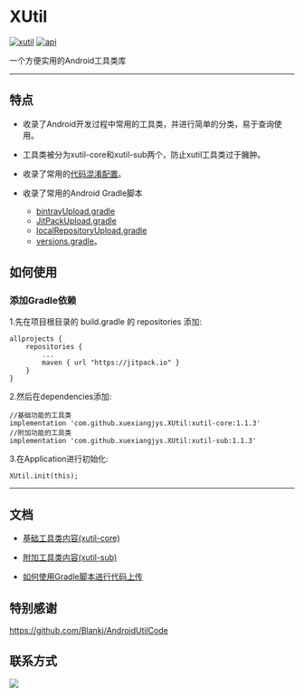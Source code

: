 # XUtil

[![xutil][xutil-svg]][xutil] [![api][apisvg]][api]

一个方便实用的Android工具类库

------------------------------------

## 特点

* 收录了Android开发过程中常用的工具类，并进行简单的分类，易于查询使用。

* 工具类被分为xutil-core和xutil-sub两个，防止xutil工具类过于臃肿。

* 收录了常用的[代码混淆配置](https://raw.githubusercontent.com/xuexiangjys/XUtil/master/xutil-core/base-proguard-rules.pro)。

* 收录了常用的Android Gradle脚本
	* [bintrayUpload.gradle](https://raw.githubusercontent.com/xuexiangjys/XUtil/master/bintrayUpload.gradle)
	* [JitPackUpload.gradle](https://raw.githubusercontent.com/xuexiangjys/XUtil/master/JitPackUpload.gradle)
	* [localRepositoryUpload.gradle](https://raw.githubusercontent.com/xuexiangjys/XUtil/master/localRepositoryUpload.gradle)
	* [versions.gradle](https://raw.githubusercontent.com/xuexiangjys/XUtil/master/versions.gradle)。

## 如何使用

### 添加Gradle依赖

1.先在项目根目录的 build.gradle 的 repositories 添加:
```
allprojects {
    repositories {
        ...
        maven { url "https://jitpack.io" }
    }
}
```

2.然后在dependencies添加:

```
//基础功能的工具类
implementation 'com.github.xuexiangjys.XUtil:xutil-core:1.1.3'
//附加功能的工具类
implementation 'com.github.xuexiangjys.XUtil:xutil-sub:1.1.3'
```

3.在Application进行初始化:

```
XUtil.init(this);
```

------------------------------------

## 文档

* [基础工具类内容(xutil-core)](https://github.com/xuexiangjys/XUtil/blob/master/xutil-core/README.md)

* [附加工具类内容(xutil-sub)](https://github.com/xuexiangjys/XUtil/blob/master/xutil-sub/README.md)

* [如何使用Gradle脚本进行代码上传](https://github.com/xuexiangjys/XUtil/blob/master/README_UPLOAD.md)

## 特别感谢

https://github.com/Blankj/AndroidUtilCode

## 联系方式

[![](https://img.shields.io/badge/点击一键加入QQ群-602082750-blue.svg)](http://shang.qq.com/wpa/qunwpa?idkey=9922861ef85c19f1575aecea0e8680f60d9386080a97ed310c971ae074998887)

[xutil-svg]: https://img.shields.io/badge/XUtil-v1.1.3-brightgreen.svg
[xutil]: https://github.com/xuexiangjys/XUtil
[apisvg]: https://img.shields.io/badge/API-14+-brightgreen.svg
[api]: https://android-arsenal.com/api?level=14
